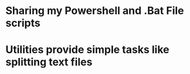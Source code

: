 # Sharing my Powershell and .Bat File scripts
# Utilities provide simple tasks like splitting text files
